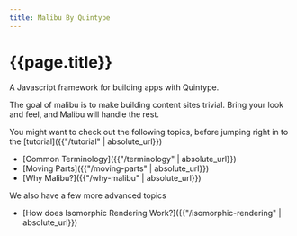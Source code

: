 ```yaml
---
title: Malibu By Quintype
---
```

# {{page.title}}

A Javascript framework for building apps with Quintype.

The goal of malibu is to make building content sites trivial. Bring your look and feel, and Malibu will handle the rest.

You might want to check out the following topics, before jumping right in to the [tutorial]({{"/tutorial" | absolute_url}})

* [Common Terminology]({{"/terminology" | absolute_url}})
* [Moving Parts]({{"/moving-parts" | absolute_url}})
* [Why Malibu?]({{"/why-malibu" | absolute_url}})

We also have a few more advanced topics
* [How does Isomorphic Rendering Work?]({{"/isomorphic-rendering" | absolute_url}})
